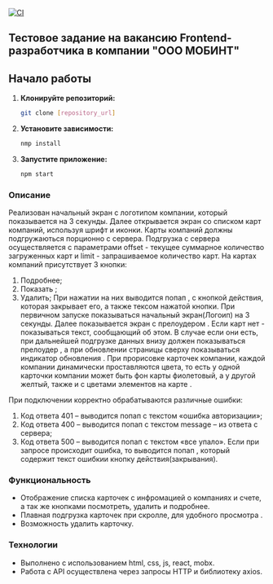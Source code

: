 [![CI](https://github.com/GeorgyKomkov/Test-Task-MOBINT/actions/workflows/lint.yaml/badge.svg)](https://github.com/GeorgyKomkov/Test-Task-MOBINT/actions/workflows/lint.yaml)
## Тестовое задание на вакансию Frontend-разработчика в компании "ООО МОБИНТ"

## Начало работы

1. **Клонируйте репозиторий:**
    ```bash
    git clone [repository_url]

    ```

2. **Установите зависимости:**
    ```bash
    nmp install
    ```

3. **Запустите  приложение:**
    ```bash
   npm start
    ```

### Описание
Реализован  начальный экран с логотипом компании, который показывается на 3 секунды. Далее открывается экран со списком карт компаний, используя шрифт и иконки. 
Карты компаний должны подгружаються порционно с сервера. Подгрузка с сервера осуществляется с параметрами offset - текущее суммарное количество загруженных карт и limit - запрашиваемое количество карт. 
На картах компаний  присутствует 3 кнопки:
1.	Подробнее;
2.	Показать ;
3.	Удалить;
При нажатии на них  выводится попап , с кнопкой действия, которая закрывает его, а также тексом нажатой кнопки.
При первичном запуске  показываться начальный экран(Логоип) на 3 секунды. Далее показывается экран с прелоудером . Если карт нет -  показываться текст, сообщающий об этом. В случае если они есть, при дальнейшей подгрузке данных внизу должен показываться прелоудер , а при обновлении страницы сверху  показываться индикатор обновления . 
При прорисовке карточек компании,  каждой компании динамически проставляются цвета, то есть у одной карточки компании может быть фон карты фиолетовый, а у другой желтый, также и с цветами элементов на карте . 

При подключении  корректно обрабатываются различные ошибки: 
1.	Код ответа 401 –  выводится попап с текстом «ошибка авторизации»;
2.	Код ответа 400 –  выводится попап с текстом message – из ответа с сервера;
3.	Код ответа 500 –  выводится попап с текстом «все упало».
Если при запросе происходит ошибка, то  выводится попап , который содержит текст ошибкии кнопку действия(закрывания).


### Функциональность

- Отображение списка карточек с инфромацией о компаниях и счете, а так же кнопками  посмотреть, удалить и подробнее.
- Плавная подгрузка карточек при скролле, для удобного просмотра .
- Возможность удалить карточку.



### Технологии

- Выполнено с использованием  html, css, js, react, mobx.
- Работа с API осуществлена через запросы HTTP и библиотеку axios.
